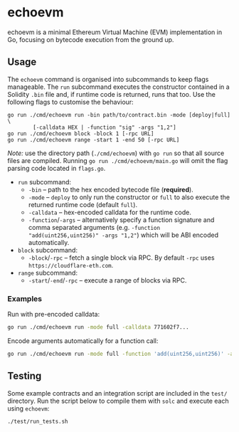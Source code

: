 # echoevm

echoevm is a minimal Ethereum Virtual Machine (EVM) implementation in Go, focusing on bytecode execution from the ground up.

## Usage

The `echoevm` command is organised into subcommands to keep flags manageable.
The `run` subcommand executes the constructor contained in a Solidity `.bin`
file and, if runtime code is returned, runs that too. Use the following flags to
customise the behaviour:

```
go run ./cmd/echoevm run -bin path/to/contract.bin -mode [deploy|full] \
        [-calldata HEX | -function "sig" -args "1,2"]
go run ./cmd/echoevm block -block 1 [-rpc URL]
go run ./cmd/echoevm range -start 1 -end 50 [-rpc URL]
```

*Note:* use the directory path (`./cmd/echoevm`) with `go run` so that all
source files are compiled. Running `go run ./cmd/echoevm/main.go` will omit the
flag parsing code located in `flags.go`.

- `run` subcommand:
  - `-bin`  – path to the hex encoded bytecode file (**required**).
  - `-mode` – `deploy` to only run the constructor or `full` to also execute the
    returned runtime code (default `full`).
  - `-calldata` – hex-encoded calldata for the runtime code.
  - `-function`/`-args` – alternatively specify a function signature and comma
    separated arguments (e.g. `-function "add(uint256,uint256)" -args "1,2"`)
    which will be ABI encoded automatically.
- `block` subcommand:
  - `-block`/`-rpc` – fetch a single block via RPC. By default `-rpc` uses
    `https://cloudflare-eth.com`.
- `range` subcommand:
  - `-start`/`-end`/`-rpc` – execute a range of blocks via RPC.

### Examples

Run with pre-encoded calldata:

```bash
go run ./cmd/echoevm run -mode full -calldata 771602f7...
```

Encode arguments automatically for a function call:

```bash
go run ./cmd/echoevm run -mode full -function 'add(uint256,uint256)' -args "1,2"
```

## Testing

Some example contracts and an integration script are included in the `test/` directory. Run the script below to compile them with `solc` and execute each using `echoevm`:

```bash
./test/run_tests.sh
```

